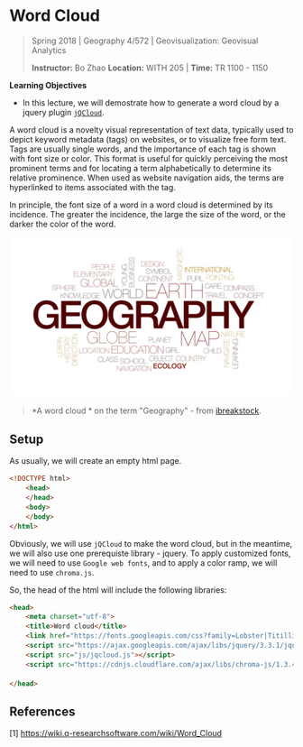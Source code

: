 # Word Cloud

> Spring 2018 | Geography 4/572 | Geovisualization: Geovisual Analytics
>
> **Instructor:** Bo Zhao  **Location:** WITH 205 | **Time:** TR 1100 - 1150

**Learning Objectives**

- In this lecture, we will demostrate how to generate a word cloud by a jquery plugin [`jQCloud`](http://mistic100.github.io/jQCloud/demo.html).


A word cloud is a novelty visual representation of text data, typically used to depict keyword metadata (tags) on websites, or to visualize free form text. Tags are usually single words, and the importance of each tag is shown with font size or color. This format is useful for quickly perceiving the most prominent terms and for locating a term alphabetically to determine its relative prominence. When used as website navigation aids, the terms are hyperlinked to items associated with the tag.

In principle, the font size of a word in a word cloud is determined by its incidence. The greater the incidence, the large the size of the word, or the darker the color of the word.

![](img/geo.png)

> *A word cloud * on the term "Geography" - from [ibreakstock](https://www.videoblocks.com/video/geography-animated-word-cloud-text-design-animation-kinetic-typography-hhc0bkue-j2qxktvx).


## Setup

As usually, we will create an empty html page.

```html
<!DOCTYPE html>
    <head>
    </head>
    <body>
    </body>
</html>
```

Obviously, we will use `jQCloud` to make the word cloud, but in the meantime, we will also use one prerequiste library - jquery. To apply customized fonts, we will need to use `Google web fonts`, and to apply a color ramp, we will need to use `chroma.js`.

So, the head of the html will include the following libraries:

```html
<head>
    <meta charset="utf-8">
    <title>Word cloud</title>
    <link href="https://fonts.googleapis.com/css?family=Lobster|Titillium+Web" rel="stylesheet">
    <script src="https://ajax.googleapis.com/ajax/libs/jquery/3.3.1/jquery.min.js"></script>
    <script src="js/jqcloud.js"></script>
    <script src="https://cdnjs.cloudflare.com/ajax/libs/chroma-js/1.3.4/chroma.min.js"></script>

</head>
```







## References

[1] https://wiki.q-researchsoftware.com/wiki/Word_Cloud